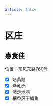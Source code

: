 ```yaml
---
article: false
---
```


# 区庄

## 惠食佳

<i class="fa-solid fa-location-dot"></i> 位置：<a href="https://ditu.amap.com/place/B00140NDXU" target="_blank">东风东路760号</a>

- [x] 啫黄鳝
- [x] 烤乳鸽
- [x] 啫走地鸡
- [x] 糟香风干鳗鱼